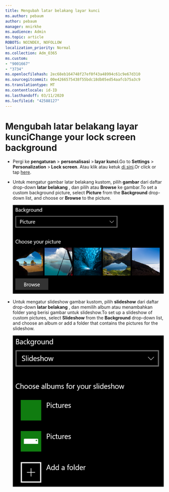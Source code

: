 ```yaml
---
title: Mengubah latar belakang layar kunci
ms.author: pebaum
author: pebaum
manager: mnirkhe
ms.audience: Admin
ms.topic: article
ROBOTS: NOINDEX, NOFOLLOW
localization_priority: Normal
ms.collection: Adm_O365
ms.custom:
- "9001667"
- "3734"
ms.openlocfilehash: 2ec68eb164748f27ef0f43a48994c61c9e67d310
ms.sourcegitcommit: 00e4266575438f55bdc18db05ed54aafcb75a3c9
ms.translationtype: MT
ms.contentlocale: id-ID
ms.lasthandoff: 03/11/2020
ms.locfileid: "42588127"
---
```

# <a name="change-your-lock-screen-background"></a><span data-ttu-id="c3f94-102">Mengubah latar belakang layar kunci</span><span class="sxs-lookup"><span data-stu-id="c3f94-102">Change your lock screen background</span></span>

- <span data-ttu-id="c3f94-103">Pergi ke **pengaturan** > **personalisasi** > **layar kunci**.</span><span class="sxs-lookup"><span data-stu-id="c3f94-103">Go to **Settings** > **Personalization** > **Lock screen**.</span></span> <span data-ttu-id="c3f94-104">Atau klik atau ketuk [di sini](ms-settings:lockscreen?activationSource=GetHelp).</span><span class="sxs-lookup"><span data-stu-id="c3f94-104">Or click or tap [here](ms-settings:lockscreen?activationSource=GetHelp).</span></span>

- <span data-ttu-id="c3f94-105">Untuk mengatur gambar latar belakang kustom, pilih **gambar** dari daftar drop-down **latar belakang** , dan pilih atau **Browse** ke gambar.</span><span class="sxs-lookup"><span data-stu-id="c3f94-105">To set a custom background picture, select **Picture** from the **Background** drop-down list, and choose or **Browse** to the picture.</span></span>

  ![Mengatur gambar latar belakang kustom.](media/set-custom-background-pic.png)

- <span data-ttu-id="c3f94-107">Untuk mengatur slideshow gambar kustom, pilih **slideshow** dari daftar drop-down **latar belakang** , dan memilih album atau menambahkan folder yang berisi gambar untuk slideshow.</span><span class="sxs-lookup"><span data-stu-id="c3f94-107">To set up a slideshow of custom pictures, select **Slideshow** from the **Background** drop-down list, and choose an album or add a folder that contains the pictures for the slideshow.</span></span>

  ![Mengatur slideshow gambar kustom.](media/set-up-slideshow-background.png)
